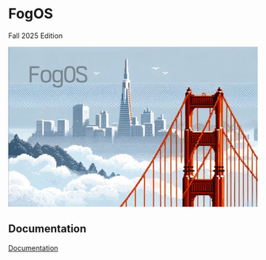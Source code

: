 # FogOS

Fall 2025 Edition

![FogOS](docs/fogos.gif)

## Documentation
[Documentation](docs/Documentation.md)
